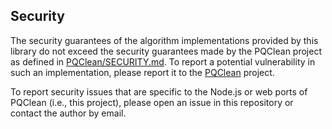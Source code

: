 ## Security

The security guarantees of the algorithm implementations provided by this
library do not exceed the security guarantees made by the PQClean project as
defined in [PQClean/SECURITY.md][]. To report a potential vulnerability in such
an implementation, please report it to the [PQClean][] project.

To report security issues that are specific to the Node.js or web ports of
PQClean (i.e., this project), please open an issue in this repository or contact
the author by email.

[PQClean]: https://github.com/PQClean/PQClean
[PQClean/SECURITY.md]: https://github.com/PQClean/PQClean/blob/HEAD/SECURITY.md
